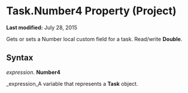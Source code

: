 
# Task.Number4 Property (Project)

 **Last modified:** July 28, 2015

Gets or sets a Number local custom field for a task. Read/write  **Double**.

## Syntax

 _expression_. **Number4**

 _expression_A variable that represents a  **Task** object.

